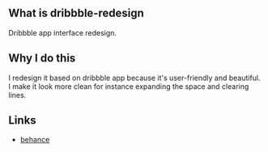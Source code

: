 ## What is dribbble-redesign

Dribbble app interface redesign.


## Why I do this

I redesign it based on dribbble app because it's user-friendly and beautiful. I make it look more clean for instance expanding the space and clearing lines.


## Links
* [behance](https://www.behance.net/gallery/57473425/redesign-dribbble-app-ui "behance")
